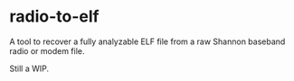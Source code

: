 # radio-to-elf

A tool to recover a fully analyzable ELF file from a raw Shannon baseband radio or modem file.

Still a WIP.
